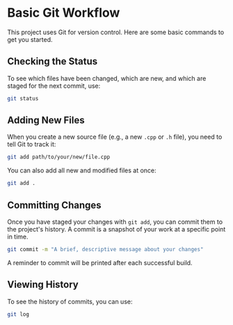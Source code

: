 # Basic Git Workflow

This project uses Git for version control. Here are some basic commands to get you started.

## Checking the Status

To see which files have been changed, which are new, and which are staged for the next commit, use:

```bash
git status
```

## Adding New Files

When you create a new source file (e.g., a new `.cpp` or `.h` file), you need to tell Git to track it:

```bash
git add path/to/your/new/file.cpp
```

You can also add all new and modified files at once:

```bash
git add .
```

## Committing Changes

Once you have staged your changes with `git add`, you can commit them to the project's history. A commit is a snapshot of your work at a specific point in time.

```bash
git commit -m "A brief, descriptive message about your changes"
```

A reminder to commit will be printed after each successful build.

## Viewing History

To see the history of commits, you can use:

```bash
git log
```

